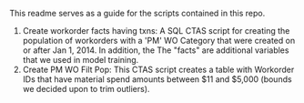 This readme serves as a guide for the scripts contained in this repo. 
1. Create workorder facts having txns: A SQL CTAS script for creating the population of workorders with a 'PM' WO Category that were created on or after Jan 1, 2014. In addition, the   The "facts" are additional variables that we used in model training.
2. Create PM WO Filt Pop: This CTAS script creates a table with Workorder IDs that have material spend amounts between $11 and $5,000 (bounds we decided upon to trim outliers).
